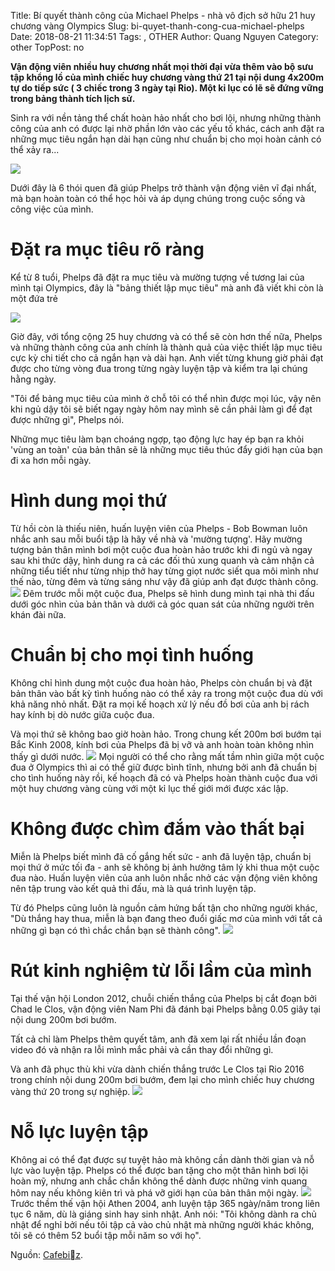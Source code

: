Title: Bí quyết thành công của Michael Phelps - nhà vô địch sở hữu 21 huy chương vàng Olympics
Slug: bi-quyet-thanh-cong-cua-michael-phelps
Date: 2018-08-21 11:34:51
Tags: , OTHER
Author: Quang Nguyen
Category: other
TopPost: no

**Vận động viên nhiều huy chương nhất mọi thời đại vừa thêm vào bộ sưu tập khổng lồ của mình chiếc huy chương vàng thứ 21 tại nội dung 4x200m tự do tiếp sức ( 3 chiếc trong 3 ngày tại Rio). Một kỉ lục có lẽ sẽ đứng vững trong bảng thành tích lịch sử.**


Sinh ra với nền tảng thể chất hoàn hảo nhất cho bơi lội, nhưng những thành công của anh có được lại nhờ phần lớn vào các yếu tố khác, cách anh đặt ra những mục tiêu ngắn hạn dài hạn cũng như chuẩn bị cho mọi hoàn cảnh có thể xảy ra...

![](https://cafebiz.cafebizcdn.vn/thumb_w/600/2016/photo-4-1470820025283-crop-1470820394575.jpg)

Dưới đây là 6 thói quen đã giúp Phelps trở thành vận động viên vĩ đại nhất, mà bạn hoàn toàn có thể học hỏi và áp dụng chúng trong cuộc sống và công việc của mình.



# Đặt ra mục tiêu rõ ràng

Kể từ 8 tuổi, Phelps đã đặt ra mục tiêu và mường tượng về tương lai của mình tại Olympics, đây là "bảng thiết lập mục tiêu" mà anh đã viết khi còn là một đứa trẻ

![](http://cafebiz.cafebizcdn.vn/k:thumb_w/640/2016/photo-1-1470820024634/biquyetthanhcongcuamichaelphelpsnhavodichsohuu21huychuongvangolympics.jpg)

Giờ đây, với tổng cộng 25 huy chương và có thể sẽ còn hơn thế nữa, Phelps và những thành công của anh chính là thành quả của việc thiết lập mục tiêu cực kỳ chi tiết cho cả ngắn hạn và dài hạn. Anh viết từng khung giờ phải đạt được cho từng vòng đua trong từng ngày luyện tập và kiểm tra lại chúng hằng ngày.

"Tôi để bảng mục tiêu của mình ở chỗ tôi có thể nhìn được mọi lúc, vậy nên khi ngủ dậy tôi sẽ biết ngay ngày hôm nay mình sẽ cần phải làm gì để đạt được những gì", Phelps nói.

Những mục tiêu làm bạn choáng ngợp, tạo động lực hay ép bạn ra khỏi 'vùng an toàn' của bản thân sẽ là những mục tiêu thúc đẩy giới hạn của bạn đi xa hơn mỗi ngày.

# Hình dung mọi thứ


Từ hồi còn là thiếu niên, huấn luyện viên của Phelps - Bob Bowman luôn nhắc anh sau mỗi buổi tập là hãy về nhà và 'mường tượng'. Hãy mường tượng bản thân mình bơi một cuộc đua hoàn hảo trước khi đi ngủ và ngay sau khi thức dậy, hình dung ra cả các đối thủ xung quanh và cảm nhận cả những tiểu tiết như từng nhịp thở hay từng giọt nước siết qua môi mình như thế nào, từng đêm và từng sáng như vậy đã giúp anh đạt được thành công.
![](http://cafebiz.cafebizcdn.vn/k:thumb_w/640/2016/photo-2-1470820025862/biquyetthanhcongcuamichaelphelpsnhavodichsohuu21huychuongvangolympics.jpg)
Đêm trước mỗi một cuộc đua, Phelps sẽ hình dung mình tại nhà thi đấu dưới góc nhìn của bản thân và dưới cả góc quan sát của những người trên khán đài nữa.

# Chuẩn bị cho mọi tình huống


Không chỉ hình dung một cuộc đua hoàn hảo, Phelps còn chuẩn bị và đặt bản thân vào bất kỳ tình huống nào có thể xảy ra trong một cuộc đua dù với khả năng nhỏ nhất. Đặt ra mọi kế hoạch xử lý nếu đồ bơi của anh bị rách hay kính bị dò nước giữa cuộc đua.

Và mọi thứ sẽ không bao giờ hoàn hảo. Trong chung kết 200m bơi bướm tại Bắc Kinh 2008, kính bơi của Phelps đã bị vỡ và anh hoàn toàn không nhìn thấy gì dưới nước.
![](http://cafebiz.cafebizcdn.vn/k:thumb_w/640/2016/photo-3-1470820026025/biquyetthanhcongcuamichaelphelpsnhavodichsohuu21huychuongvangolympics.jpg)
Mọi người có thể cho rằng mất tầm nhìn giữa một cuộc đua ở Olympics thì ai có thể giữ được bình tĩnh, nhưng bởi anh đã chuẩn bị cho tình huống này rồi, kế hoạch đã có và Phelps hoàn thành cuộc đua với một huy chương vàng cùng với một kỉ lục thế giới mới được xác lập.

# Không được chìm đắm vào thất bại


Miễn là Phelps biết mình đã cố gắng hết sức - anh đã luyện tập, chuẩn bị mọi thứ ở mức tối đa - anh sẽ không bị ảnh hưởng tâm lý khi thua một cuộc đua nào. Huấn luyện viên của anh luôn nhắc nhở các vận động viên không nên tập trung vào kết quả thi đấu, mà là quá trình luyện tập.

Từ đó Phelps cũng luôn là nguồn cảm hứng bất tận cho những người khác, "Dù thắng hay thua, miễn là bạn đang theo đuổi giấc mơ của mình với tất cả những gì bạn có thì chắc chắn bạn sẽ thành công".
![](http://cafebiz.cafebizcdn.vn/k:thumb_w/640/2016/photo-4-1470820025283/biquyetthanhcongcuamichaelphelpsnhavodichsohuu21huychuongvangolympics.jpg)

# Rút kinh nghiệm từ lỗi lầm của mình


Tại thế vận hội London 2012, chuỗi chiến thắng của Phelps bị cắt đoạn bởi Chad le Clos, vận động viên Nam Phi đã đánh bại Phelps bằng 0.05 giây tại nội dung 200m bơi bướm.

Tất cả chỉ làm Phelps thêm quyết tâm, anh đã xem lại rất nhiều lần đoạn video đó và nhận ra lỗi mình mắc phải và cần thay đổi những gì.

Và anh đã phục thù khi vừa dành chiến thắng trước Le Clos tại Rio 2016 trong chính nội dung 200m bơi bướm, đem lại cho mình chiếc huy chương vàng thứ 20 trong sự nghiệp.
![](http://cafebiz.cafebizcdn.vn/k:thumb_w/640/2016/photo-5-1470820027610/biquyetthanhcongcuamichaelphelpsnhavodichsohuu21huychuongvangolympics.jpg)

# Nỗ lực luyện tập


Không ai có thể đạt được sự tuyệt hảo mà không cần dành thời gian và nỗ lực vào luyện tập. Phelps có thể được ban tặng cho một thân hình bơi lội hoàn mỹ, nhưng anh chắc chắn không thể dành được những vinh quang hôm nay nếu không kiên trì và phá vỡ giới hạn của bản thân mội ngày.
![](http://cafebiz.cafebizcdn.vn/k:thumb_w/640/2016/photo-6-1470820027164/biquyetthanhcongcuamichaelphelpsnhavodichsohuu21huychuongvangolympics.jpg)
Trước thềm thế vận hội Athen 2004, anh luyện tập 365 ngày/năm trong liên tục 6 năm, dù là giáng sinh hay sinh nhật. Anh nói: "Tôi không dành ra chủ nhật để nghỉ bởi nếu tôi tập cả vào chủ nhật mà những người khác không, tôi sẽ có thêm 52 buổi tập mỗi năm so với họ".

Nguồn: [Cafebiz](http://cafebiz.vn/bi-quyet-thanh-cong-cua-michael-phelps-nha-vo-dich-so-huu-21-huy-chuong-vang-olympics-20160810161446211.chn).